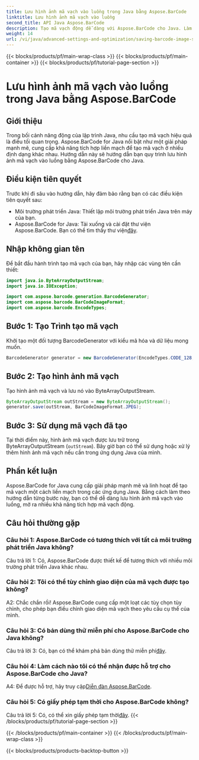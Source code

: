 ```yaml
---
title: Lưu hình ảnh mã vạch vào luồng trong Java bằng Aspose.BarCode
linktitle: Lưu hình ảnh mã vạch vào luồng
second_title: API Java Aspose.BarCode
description: Tạo mã vạch động dễ dàng với Aspose.BarCode cho Java. Làm theo hướng dẫn từng bước của chúng tôi để lưu hình ảnh mã vạch vào luồng.
weight: 14
url: /vi/java/advanced-settings-and-optimization/saving-barcode-image-streams/
---
```


{{< blocks/products/pf/main-wrap-class >}}
{{< blocks/products/pf/main-container >}}
{{< blocks/products/pf/tutorial-page-section >}}

# Lưu hình ảnh mã vạch vào luồng trong Java bằng Aspose.BarCode

## Giới thiệu

Trong bối cảnh năng động của lập trình Java, nhu cầu tạo mã vạch hiệu quả là điều tối quan trọng. Aspose.BarCode for Java nổi bật như một giải pháp mạnh mẽ, cung cấp khả năng tích hợp liền mạch để tạo mã vạch ở nhiều định dạng khác nhau. Hướng dẫn này sẽ hướng dẫn bạn quy trình lưu hình ảnh mã vạch vào luồng bằng Aspose.BarCode cho Java.

## Điều kiện tiên quyết

Trước khi đi sâu vào hướng dẫn, hãy đảm bảo rằng bạn có các điều kiện tiên quyết sau:

- Môi trường phát triển Java: Thiết lập môi trường phát triển Java trên máy của bạn.
- Aspose.BarCode for Java: Tải xuống và cài đặt thư viện Aspose.BarCode. Bạn có thể tìm thấy thư viện[đây](https://releases.aspose.com/barcode/java/).

## Nhập không gian tên

Để bắt đầu hành trình tạo mã vạch của bạn, hãy nhập các vùng tên cần thiết:

```java
import java.io.ByteArrayOutputStream;
import java.io.IOException;

import com.aspose.barcode.generation.BarcodeGenerator;
import com.aspose.barcode.BarCodeImageFormat;
import com.aspose.barcode.EncodeTypes;
```

## Bước 1: Tạo Trình tạo mã vạch

Khởi tạo một đối tượng BarcodeGenerator với kiểu mã hóa và dữ liệu mong muốn.

```java
BarcodeGenerator generator = new BarcodeGenerator(EncodeTypes.CODE_128, "123456");
```

## Bước 2: Tạo hình ảnh mã vạch

Tạo hình ảnh mã vạch và lưu nó vào ByteArrayOutputStream.

```java
ByteArrayOutputStream outStream = new ByteArrayOutputStream();
generator.save(outStream, BarCodeImageFormat.JPEG);
```

## Bước 3: Sử dụng mã vạch đã tạo

Tại thời điểm này, hình ảnh mã vạch được lưu trữ trong ByteArrayOutputStream (`outStream`). Bây giờ bạn có thể sử dụng hoặc xử lý thêm hình ảnh mã vạch nếu cần trong ứng dụng Java của mình.

## Phần kết luận

Aspose.BarCode for Java cung cấp giải pháp mạnh mẽ và linh hoạt để tạo mã vạch một cách liền mạch trong các ứng dụng Java. Bằng cách làm theo hướng dẫn từng bước này, bạn có thể dễ dàng lưu hình ảnh mã vạch vào luồng, mở ra nhiều khả năng tích hợp mã vạch động.

## Câu hỏi thường gặp

### Câu hỏi 1: Aspose.BarCode có tương thích với tất cả môi trường phát triển Java không?

Câu trả lời 1: Có, Aspose.BarCode được thiết kế để tương thích với nhiều môi trường phát triển Java khác nhau.

### Câu hỏi 2: Tôi có thể tùy chỉnh giao diện của mã vạch được tạo không?

A2: Chắc chắn rồi! Aspose.BarCode cung cấp một loạt các tùy chọn tùy chỉnh, cho phép bạn điều chỉnh giao diện mã vạch theo yêu cầu cụ thể của mình.

### Câu hỏi 3: Có bản dùng thử miễn phí cho Aspose.BarCode cho Java không?

 Câu trả lời 3: Có, bạn có thể khám phá bản dùng thử miễn phí[đây](https://releases.aspose.com/).

### Câu hỏi 4: Làm cách nào tôi có thể nhận được hỗ trợ cho Aspose.BarCode cho Java?

 A4: Để được hỗ trợ, hãy truy cập[Diễn đàn Aspose.BarCode](https://forum.aspose.com/c/barcode/13).

### Câu hỏi 5: Có giấy phép tạm thời cho Aspose.BarCode không?

 Câu trả lời 5: Có, có thể xin giấy phép tạm thời[đây](https://purchase.aspose.com/temporary-license/).
{{< /blocks/products/pf/tutorial-page-section >}}

{{< /blocks/products/pf/main-container >}}
{{< /blocks/products/pf/main-wrap-class >}}

{{< blocks/products/products-backtop-button >}}
